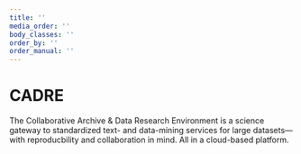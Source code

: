 ```yaml
---
title: ''
media_order: ''
body_classes: ''
order_by: ''
order_manual: ''
---
```


# CADRE

The Collaborative Archive & Data Research Environment is a science gateway to standardized text- and data-mining services for large datasets&mdash;with reproducbility and collaboration in mind. All in a cloud-based platform.
